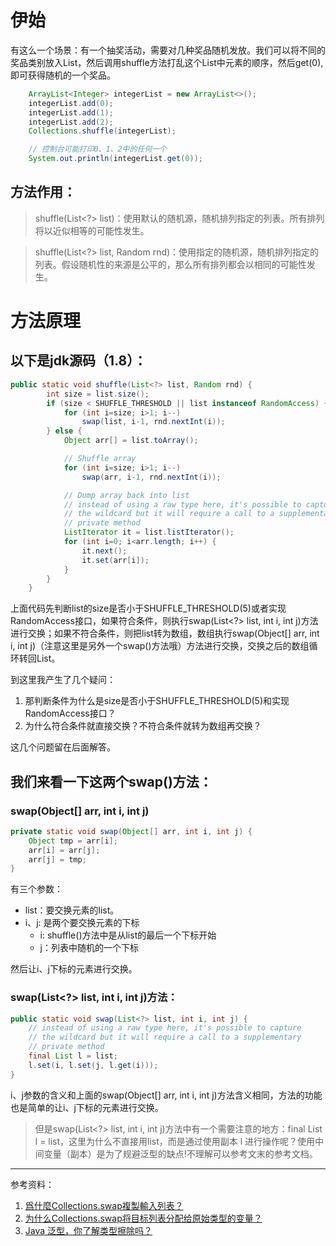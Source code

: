 # 伊始
有这么一个场景：有一个抽奖活动，需要对几种奖品随机发放。我们可以将不同的奖品类别放入List，然后调用shuffle方法打乱这个List中元素的顺序，然后get(0),即可获得随机的一个奖品。
```java
    ArrayList<Integer> integerList = new ArrayList<>();
    integerList.add(0);
    integerList.add(1);
    integerList.add(2);
    Collections.shuffle(integerList);

    // 控制台可能打印0、1、2中的任何一个
    System.out.println(integerList.get(0));
```

## 方法作用：

> shuffle(List<?> list)：使用默认的随机源，随机排列指定的列表。所有排列将以近似相等的可能性发生。

> shuffle(List<?> list, Random rnd)：使用指定的随机源，随机排列指定的列表。假设随机性的来源是公平的，那么所有排列都会以相同的可能性发生。

# 方法原理

## 以下是jdk源码（1.8）：

```java
public static void shuffle(List<?> list, Random rnd) {
        int size = list.size();
        if (size < SHUFFLE_THRESHOLD || list instanceof RandomAccess) {
            for (int i=size; i>1; i--)
                swap(list, i-1, rnd.nextInt(i));
        } else {
            Object arr[] = list.toArray();

            // Shuffle array
            for (int i=size; i>1; i--)
                swap(arr, i-1, rnd.nextInt(i));

            // Dump array back into list
            // instead of using a raw type here, it's possible to capture
            // the wildcard but it will require a call to a supplementary
            // private method
            ListIterator it = list.listIterator();
            for (int i=0; i<arr.length; i++) {
                it.next();
                it.set(arr[i]);
            }
        }
    }

```
上面代码先判断list的size是否小于SHUFFLE_THRESHOLD(5)或者实现RandomAccess接口，如果符合条件，则执行swap(List<?> list, int i, int j)方法进行交换；如果不符合条件，则把list转为数组，数组执行swap(Object[] arr, int i, int j)（注意这里是另外一个swap()方法哦）方法进行交换，交换之后的数组循环转回List。

到这里我产生了几个疑问：
1. 那判断条件为什么是size是否小于SHUFFLE_THRESHOLD(5)和实现RandomAccess接口？
2. 为什么符合条件就直接交换？不符合条件就转为数组再交换？

这几个问题留在后面解答。

## 我们来看一下这两个swap()方法：


### swap(Object[] arr, int i, int j)

```java
private static void swap(Object[] arr, int i, int j) {
    Object tmp = arr[i];
    arr[i] = arr[j];
    arr[j] = tmp;
}
```
有三个参数：
- list：要交换元素的list。
- i、j: 是两个要交换元素的下标
  * i: shuffle()方法中是从list的最后一个下标开始
  * j：列表中随机的一个下标

然后让i、j下标的元素进行交换。


### swap(List<?> list, int i, int j)方法：
```java
public static void swap(List<?> list, int i, int j) {
    // instead of using a raw type here, it's possible to capture
    // the wildcard but it will require a call to a supplementary
    // private method
    final List l = list;
    l.set(i, l.set(j, l.get(i)));
}

```
i、j参数的含义和上面的swap(Object[] arr, int i, int j)方法含义相同，方法的功能也是简单的让i、j下标的元素进行交换。

> 但是swap(List<?> list, int i, int j)方法中有一个需要注意的地方：final List l = list，这里为什么不直接用list，而是通过使用副本 l 进行操作呢？使用中间变量（副本）是为了规避泛型的缺点!不理解可以参考文末的参考文档。




















---

参考资料：

1. [爲什麼Collections.swap複製輸入列表？](http://hk.uwenku.com/question/p-sakqoope-yt.html "爲什麼Collections.swap複製輸入列表？")
2. [为什么Collections.swap将目标列表分配给原始类型的变量？](https://www.coder.work/article/400392 "为什么Collections.swap将目标列表分配给原始类型的变量？")
3. [Java 泛型，你了解类型擦除吗？](https://blog.csdn.net/briblue/article/details/76736356 "Java 泛型，你了解类型擦除吗？")





